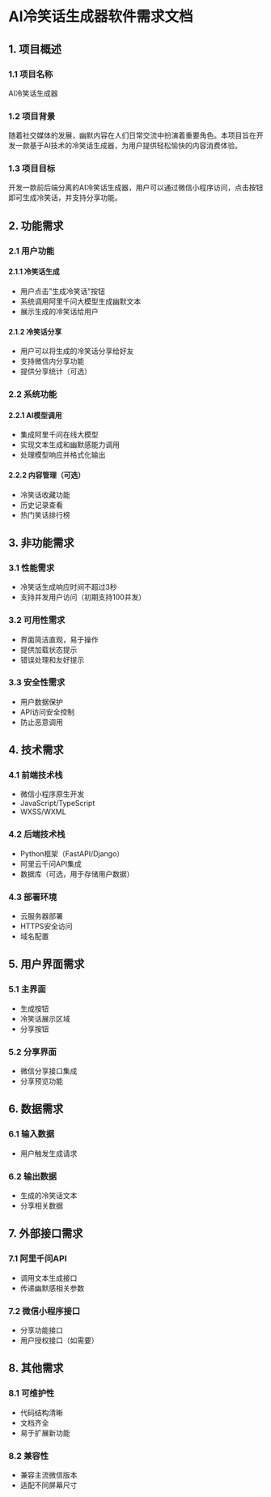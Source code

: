 # AI冷笑话生成器软件需求文档

## 1. 项目概述

### 1.1 项目名称
AI冷笑话生成器

### 1.2 项目背景
随着社交媒体的发展，幽默内容在人们日常交流中扮演着重要角色。本项目旨在开发一款基于AI技术的冷笑话生成器，为用户提供轻松愉快的内容消费体验。

### 1.3 项目目标
开发一款前后端分离的AI冷笑话生成器，用户可以通过微信小程序访问，点击按钮即可生成冷笑话，并支持分享功能。

## 2. 功能需求

### 2.1 用户功能

#### 2.1.1 冷笑话生成
- 用户点击"生成冷笑话"按钮
- 系统调用阿里千问大模型生成幽默文本
- 展示生成的冷笑话给用户

#### 2.1.2 冷笑话分享
- 用户可以将生成的冷笑话分享给好友
- 支持微信内分享功能
- 提供分享统计（可选）

### 2.2 系统功能

#### 2.2.1 AI模型调用
- 集成阿里千问在线大模型
- 实现文本生成和幽默感能力调用
- 处理模型响应并格式化输出

#### 2.2.2 内容管理（可选）
- 冷笑话收藏功能
- 历史记录查看
- 热门笑话排行榜

## 3. 非功能需求

### 3.1 性能需求
- 冷笑话生成响应时间不超过3秒
- 支持并发用户访问（初期支持100并发）

### 3.2 可用性需求
- 界面简洁直观，易于操作
- 提供加载状态提示
- 错误处理和友好提示

### 3.3 安全性需求
- 用户数据保护
- API访问安全控制
- 防止恶意调用

## 4. 技术需求

### 4.1 前端技术栈
- 微信小程序原生开发
- JavaScript/TypeScript
- WXSS/WXML

### 4.2 后端技术栈
- Python框架（FastAPI/Django）
- 阿里云千问API集成
- 数据库（可选，用于存储用户数据）

### 4.3 部署环境
- 云服务器部署
- HTTPS安全访问
- 域名配置

## 5. 用户界面需求

### 5.1 主界面
- 生成按钮
- 冷笑话展示区域
- 分享按钮

### 5.2 分享界面
- 微信分享接口集成
- 分享预览功能

## 6. 数据需求

### 6.1 输入数据
- 用户触发生成请求

### 6.2 输出数据
- 生成的冷笑话文本
- 分享相关数据

## 7. 外部接口需求

### 7.1 阿里千问API
- 调用文本生成接口
- 传递幽默感相关参数

### 7.2 微信小程序接口
- 分享功能接口
- 用户授权接口（如需要）

## 8. 其他需求

### 8.1 可维护性
- 代码结构清晰
- 文档齐全
- 易于扩展新功能

### 8.2 兼容性
- 兼容主流微信版本
- 适配不同屏幕尺寸